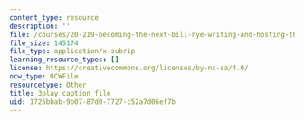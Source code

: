 ```yaml
---
content_type: resource
description: ''
file: /courses/20-219-becoming-the-next-bill-nye-writing-and-hosting-the-educational-show-january-iap-2015/1725bbab9b0787d07727c52a7d06ef7b_VBgVRviSKek.srt
file_size: 145174
file_type: application/x-subrip
learning_resource_types: []
license: https://creativecommons.org/licenses/by-nc-sa/4.0/
ocw_type: OCWFile
resourcetype: Other
title: 3play caption file
uid: 1725bbab-9b07-87d0-7727-c52a7d06ef7b
---
```


